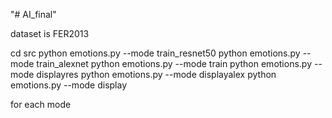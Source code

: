 "# AI_final" 

dataset is FER2013

cd src
python emotions.py --mode train_resnet50
python emotions.py --mode train_alexnet
python emotions.py --mode train
python emotions.py --mode displayres
python emotions.py --mode displayalex
python emotions.py --mode display

for each mode
